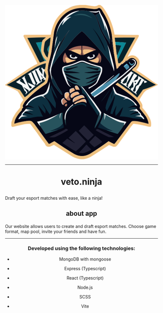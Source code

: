 <div align="center">
  <img src="frontend/src/assets/logo_smaller.svg" />
</div>

---

# <p align="center">veto.ninja</p>

Draft your esport matches with ease, like a ninja!

## <p align="center">about app</p>

Our website allows users to create and draft esport matches. Choose game format, map pool, invite your friends and have fun.

---

### <p align="center"> Developed using the following technologies: </p>

<div align="center">

- MongoDB with mongoose

- Express (Typescript)

- React (Typescript)

- Node.js

- SCSS

- Vite
</div>
